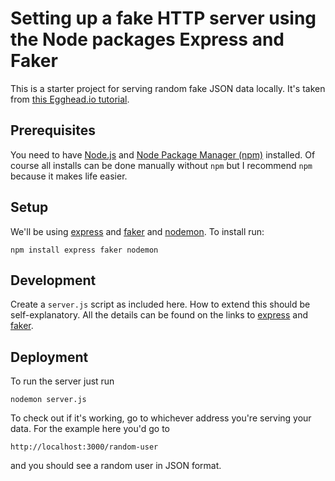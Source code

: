 # Setting up a fake HTTP server using the Node packages Express and Faker

This is a starter project for serving random fake JSON data locally. It's taken from [this Egghead.io tutorial][tutorial].

## Prerequisites

You need to have [Node.js][node-download] and [Node Package Manager (npm)][npm] installed. Of course all installs can be done
manually without `npm` but I recommend `npm` because it makes life easier.

## Setup

We'll be using [express] and [faker] and [nodemon]. To install run:

```
npm install express faker nodemon
```

## Development

Create a `server.js` script as included here. How to extend this should be self-explanatory. All the details can
be found on the links to [express] and [faker].

## Deployment

To run the server just run

```
nodemon server.js
```

To check out if it's working, go to whichever address you're serving your data. For the example here you'd go to

```
http://localhost:3000/random-user
```

and you should see a random user in JSON format.


[npm]: https://www.npmjs.org/
[node-download]: http://nodejs.org/download/
[express]: http://expressjs.com/
[faker]: http://marak.com/faker.js/
[nodemon]: https://github.com/remy/nodemon
[tutorial]: https://egghead.io/lessons/angularjs-basic-server-setup-for-jwt-authentication